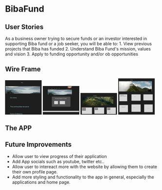 # BibaFund

## User Stories

As a business owner trying to secure funds or an investor interested in supporting Biba fund or a job seeker, you will be able to: 
    1. View previous projects that Biba has funded 
    2. Understand Biba Fund's mission, values and vision
    3. Apply to funding opportunity and/or ob opportunities 

    
## Wire Frame 
<img width= "120px" src= "main_app/static/wireframe/about.jpg">
<img width= "120px" src= "main_app/static/wireframe/home1.jpg">
<img width= "120px" src= "main_app/static/wireframe/team.jpg">
<img width= "120px" src= "main_app/static/wireframe/investment.jpg">

## The APP


## Future Improvements
- Allow user to view progress of their application
- Add App socials such as youtube, twitter etc.. 
-  Allow user to intereact more with the website by allowing them to create their own profile page.
- Add more styling and functionality to the app in general, especially the applications and home page.  

